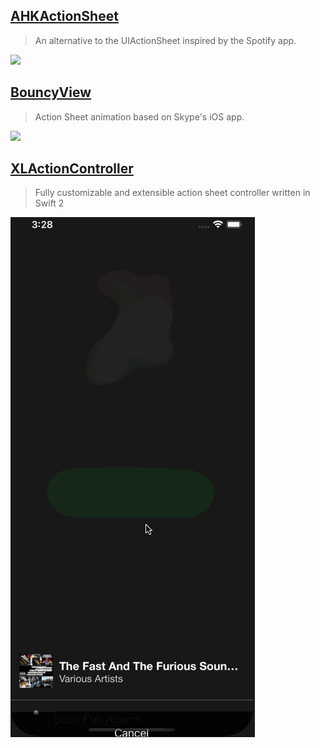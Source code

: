 [AHKActionSheet](https://github.com/fastred/AHKActionSheet)
--
> An alternative to the UIActionSheet inspired by the Spotify app.

![](https://raw.githubusercontent.com/fastred/AHKActionSheet/master/example.gif)

[BouncyView](https://github.com/fastred/BouncyView)
--
> Action Sheet animation based on Skype's iOS app.

![](https://raw.githubusercontent.com/fastred/BouncyView/master/demo.gif)

[XLActionController](https://github.com/xmartlabs/XLActionController)
--
> Fully customizable and extensible action sheet controller written in Swift 2

![](https://github.com/xmartlabs/XLActionController/raw/master/Media/demo_spotify.gif)

